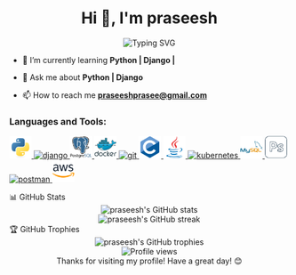<h1 align="center">Hi 👋, I'm praseesh</h1>
<div align="center">
  <img src="https://readme-typing-svg.herokuapp.com?font=Fira+Code&pause=1000&color=2E97F7&center=true&vCenter=true&width=435&lines=Passionate+Backend+Developer;Python+%7C+Django+Enthusiast;Always+Learning%2C+Always+Growing" alt="Typing SVG" />
</div>

- 🌱 I’m currently learning **Python | Django |**

- 💬 Ask me about **Python | Django**

- 📫 How to reach me **praseeshprasee@gmail.com**
<h3 align="left">Languages and Tools:</h3>
<p align="left"> <a href="https://www.python.org" target="_blank" rel="noreferrer"> <img src="https://raw.githubusercontent.com/devicons/devicon/master/icons/python/python-original.svg" alt="python" width="40" height="40"/> </a>  <a href="https://www.djangoproject.com/" target="_blank" rel="noreferrer"> <img src="https://cdn.worldvectorlogo.com/logos/django.svg" alt="django" width="40" height="40"/> </a>  <a href="https://www.postgresql.org" target="_blank" rel="noreferrer"> <img src="https://raw.githubusercontent.com/devicons/devicon/master/icons/postgresql/postgresql-original-wordmark.svg" alt="postgresql" width="40" height="40"/> </a>  <a href="https://www.docker.com/" target="_blank" rel="noreferrer"> <img src="https://raw.githubusercontent.com/devicons/devicon/master/icons/docker/docker-original-wordmark.svg" alt="docker" width="40" height="40"/> </a> <a href="https://git-scm.com/" target="_blank" rel="noreferrer"> <img src="https://www.vectorlogo.zone/logos/git-scm/git-scm-icon.svg" alt="git" width="40" height="40"/> </a>  <a href="https://www.cprogramming.com/" target="_blank" rel="noreferrer"> <img src="https://raw.githubusercontent.com/devicons/devicon/master/icons/c/c-original.svg" alt="c" width="40" height="40"/> </a> <a href="https://www.java.com" target="_blank" rel="noreferrer"> <img src="https://raw.githubusercontent.com/devicons/devicon/master/icons/java/java-original.svg" alt="java" width="40" height="40"/> </a> <a href="https://kubernetes.io" target="_blank" rel="noreferrer"> <img src="https://www.vectorlogo.zone/logos/kubernetes/kubernetes-icon.svg" alt="kubernetes" width="40" height="40"/> </a> <a href="https://www.mysql.com/" target="_blank" rel="noreferrer"> <img src="https://raw.githubusercontent.com/devicons/devicon/master/icons/mysql/mysql-original-wordmark.svg" alt="mysql" width="40" height="40"/> </a> <a href="https://www.photoshop.com/en" target="_blank" rel="noreferrer"> <img src="https://raw.githubusercontent.com/devicons/devicon/master/icons/photoshop/photoshop-line.svg" alt="photoshop" width="40" height="40"/> </a>  <a href="https://postman.com" target="_blank" rel="noreferrer"> <img src="https://www.vectorlogo.zone/logos/getpostman/getpostman-icon.svg" alt="postman" width="40" height="40"/> </a> <a href="https://aws.amazon.com" target="_blank" rel="noreferrer"> <img src="https://raw.githubusercontent.com/devicons/devicon/master/icons/amazonwebservices/amazonwebservices-original-wordmark.svg" alt="aws" width="40" height="40"/> </a>  </p>
📊 GitHub Stats
<div align="center">
  <img src="https://github-readme-stats.vercel.app/api?username=praseesh&show_icons=true&theme=radical" alt="praseesh's GitHub stats" />
</div>
<div align="center">
  <img src="https://github-readme-streak-stats.herokuapp.com/?user=praseesh&theme=radical" alt="praseesh's GitHub streak" />
</div>
🏆 GitHub Trophies
<div align="center">
  <img src="https://github-profile-trophy.vercel.app/?username=praseesh&theme=darkhub&no-frame=true&margin-w=15" alt="praseesh's GitHub trophies" />
</div>

<div align="center">
  <img src="https://komarev.com/ghpvc/?username=praseesh&color=blueviolet&style=flat-square&label=Profile+Views" alt="Profile views" />
</div>
<div align="center">
Thanks for visiting my profile! Have a great day! 😊
</div>
